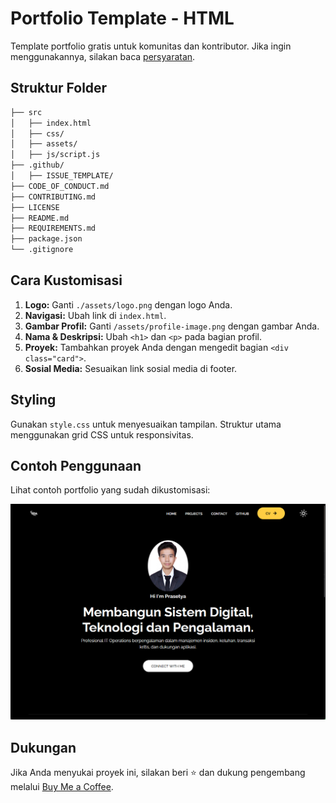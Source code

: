 # Portfolio Template - HTML


Template portfolio gratis untuk komunitas dan kontributor. Jika ingin menggunakannya, silakan baca [persyaratan](https://github.com/prasetyadwiagustie/Portofolio/blob/main/REQUIREMENTS.md).


## Struktur Folder
```bash
├── src
│   ├── index.html
│   ├── css/
│   ├── assets/
│   ├── js/script.js
├── .github/
│   ├── ISSUE_TEMPLATE/
├── CODE_OF_CONDUCT.md
├── CONTRIBUTING.md
├── LICENSE
├── README.md
├── REQUIREMENTS.md
├── package.json
└── .gitignore
```

## Cara Kustomisasi
1. **Logo:** Ganti `./assets/logo.png` dengan logo Anda.
2. **Navigasi:** Ubah link di `index.html`.
3. **Gambar Profil:** Ganti `/assets/profile-image.png` dengan gambar Anda.
4. **Nama & Deskripsi:** Ubah `<h1>` dan `<p>` pada bagian profil.
5. **Proyek:** Tambahkan proyek Anda dengan mengedit bagian `<div class="card">`.
6. **Sosial Media:** Sesuaikan link sosial media di footer.

## Styling
Gunakan `style.css` untuk menyesuaikan tampilan. Struktur utama menggunakan grid CSS untuk responsivitas.

## Contoh Penggunaan
Lihat contoh portfolio yang sudah dikustomisasi:

[![Example](https://github.com/prasetyadwiagustie/Portofolio/blob/main/img/2-9-2025%2012-48-55%20PM.png?raw=true)](https://cpro-portfolio-html.netlify.app/)

## Dukungan
Jika Anda menyukai proyek ini, silakan beri ⭐ dan dukung pengembang melalui [Buy Me a Coffee](https://buymeacoffee.com/prasetyadwiagustie).

